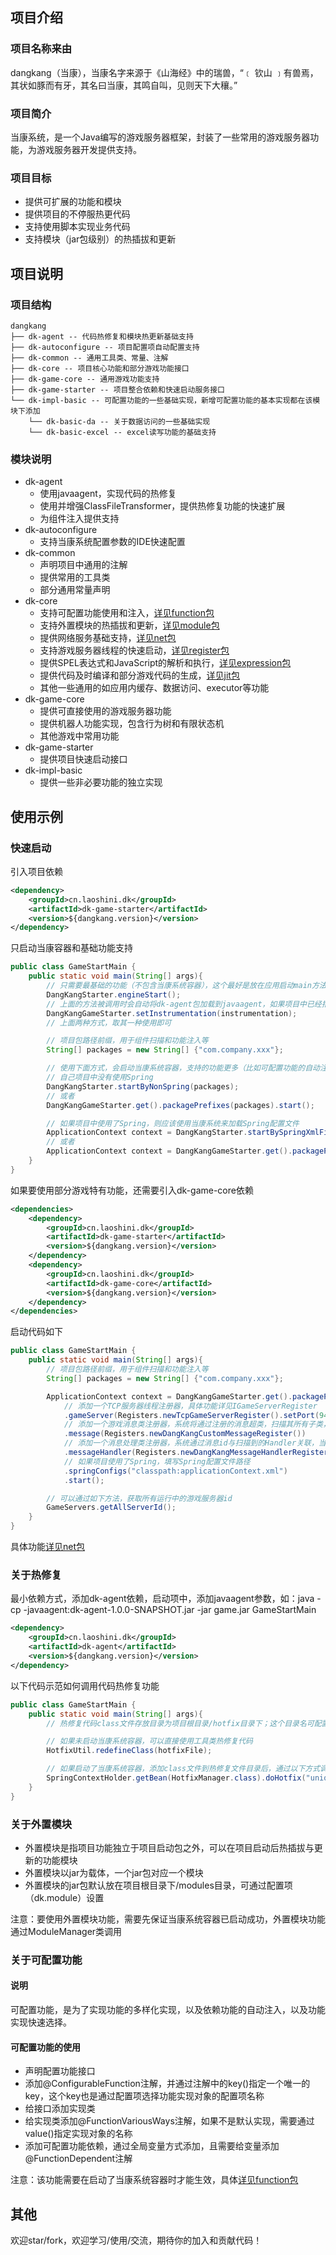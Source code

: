 ## 项目介绍
### 项目名称来由
dangkang（当康），当康名字来源于《山海经》中的瑞兽，“﹝ 钦山 ﹞有兽焉，其状如豚而有牙，其名曰当康，其鸣自叫，见则天下大穰。”

### 项目简介
当康系统，是一个Java编写的游戏服务器框架，封装了一些常用的游戏服务器功能，为游戏服务器开发提供支持。

### 项目目标
- 提供可扩展的功能和模块
- 提供项目的不停服热更代码
- 支持使用脚本实现业务代码
- 支持模块（jar包级别）的热插拔和更新

## 项目说明
### 项目结构
```text
dangkang
├── dk-agent -- 代码热修复和模块热更新基础支持
├── dk-autoconfigure -- 项目配置项自动配置支持
├── dk-common -- 通用工具类、常量、注解
├── dk-core -- 项目核心功能和部分游戏功能接口
├── dk-game-core -- 通用游戏功能支持
├── dk-game-starter -- 项目整合依赖和快速启动服务接口
└── dk-impl-basic -- 可配置功能的一些基础实现，新增可配置功能的基本实现都在该模块下添加
    └── dk-basic-da -- 关于数据访问的一些基础实现
    └── dk-basic-excel -- excel读写功能的基础支持
```
### 模块说明
- dk-agent
    - 使用javaagent，实现代码的热修复
    - 使用并增强ClassFileTransformer，提供热修复功能的快速扩展
    - 为组件注入提供支持
- dk-autoconfigure
    - 支持当康系统配置参数的IDE快速配置
- dk-common
    - 声明项目中通用的注解
    - 提供常用的工具类
    - 部分通用常量声明
- dk-core
    - 支持可配置功能使用和注入，[详见function包](/dk-core/src/main/java/cn/laoshini/dk/function/package-info.java)
    - 支持外置模块的热插拔和更新，[详见module包](/dk-core/src/main/java/cn/laoshini/dk/module/package-info.java)
    - 提供网络服务基础支持，[详见net包](/dk-core/src/main/java/cn/laoshini/dk/net/package-info.java)
    - 支持游戏服务器线程的快速启动，[详见register包](/dk-core/src/main/java/cn/laoshini/dk/register/Registers.java)
    - 提供SPEL表达式和JavaScript的解析和执行，[详见expression包](/dk-core/src/main/java/cn/laoshini/dk/expression/package-info.java)
    - 提供代码及时编译和部分游戏代码的生成，[详见jit包](/dk-core/src/main/java/cn/laoshini/dk/jit/package-info.java)
    - 其他一些通用的如应用内缓存、数据访问、executor等功能
- dk-game-core
    - 提供可直接使用的游戏服务器功能
    - 提供机器人功能实现，包含行为树和有限状态机
    - 其他游戏中常用功能
- dk-game-starter
    - 提供项目快速启动接口
- dk-impl-basic
    - 提供一些非必要功能的独立实现

## 使用示例
### 快速启动
引入项目依赖
```xml
<dependency>
    <groupId>cn.laoshini.dk</groupId>
    <artifactId>dk-game-starter</artifactId>
    <version>${dangkang.version}</version>
</dependency>
```
只启动当康容器和基础功能支持
```java
public class GameStartMain {
    public static void main(String[] args){
        // 只需要最基础的功能（不包含当康系统容器），这个最好是放在应用启动main方法的第一行
        DangKangStarter.engineStart();
        // 上面的方法被调用时会自动将dk-agent包加载到javaagent，如果项目中已经指定了javaagent，可以通过以下方法指定：
        DangKangGameStarter.setInstrumentation(instrumentation);
        // 上面两种方式，取其一种使用即可

        // 项目包路径前缀，用于组件扫描和功能注入等
        String[] packages = new String[] {"com.company.xxx"};

        // 使用下面方式，会启动当康系统容器，支持的功能更多（比如可配置功能的自动注入等）
        // 自己项目中没有使用Spring
        DangKangStarter.startByNonSpring(packages);
        // 或者
        DangKangGameStarter.get().packagePrefixes(packages).start();

        // 如果项目中使用了Spring，则应该使用当康系统来加载Spring配置文件
        ApplicationContext context = DangKangStarter.startBySpringXmlFile(packages, "classpath:applicationContext.xml");
        // 或者
        ApplicationContext context = DangKangGameStarter.get().packagePrefixes(packages).springConfigs("classpath:applicationContext.xml").start();
    }
}
```
如果要使用部分游戏特有功能，还需要引入dk-game-core依赖
```xml
<dependencies>
    <dependency>
        <groupId>cn.laoshini.dk</groupId>
        <artifactId>dk-game-starter</artifactId>
        <version>${dangkang.version}</version>
    </dependency>
    <dependency>
        <groupId>cn.laoshini.dk</groupId>
        <artifactId>dk-game-core</artifactId>
        <version>${dangkang.version}</version>
    </dependency>
</dependencies>
```
启动代码如下
```java
public class GameStartMain {
    public static void main(String[] args){
        // 项目包路径前缀，用于组件扫描和功能注入等
        String[] packages = new String[] {"com.company.xxx"};

        ApplicationContext context = DangKangGameStarter.get().packagePrefixes(packages)
            // 添加一个TCP服务器线程注册器，具体功能详见IGameServerRegister
            .gameServer(Registers.newTcpGameServerRegister().setPort(9420).setGameName("游戏名称"))
            // 添加一个游戏消息类注册器，系统将通过注册的消息超类，扫描其所有子类，自动识别消息
            .message(Registers.newDangKangCustomMessageRegister())
            // 添加一个消息处理类注册器，系统通过消息id与扫描到的Handler关联，当消息到达时，自动识别并执行对应的handler逻辑
            .messageHandler(Registers.newDangKangMessageHandlerRegister())
            // 如果项目使用了Spring，填写Spring配置文件路径
            .springConfigs("classpath:applicationContext.xml")
            .start();

        // 可以通过如下方法，获取所有运行中的游戏服务器id
        GameServers.getAllServerId();
    }
}
```
具体功能[详见net包](/dk-core/src/main/java/cn/laoshini/dk/net/package-info.java)

### 关于热修复
最小依赖方式，添加dk-agent依赖，启动项中，添加javaagent参数，如：java -cp -javaagent:dk-agent-1.0.0-SNAPSHOT.jar -jar game.jar GameStartMain
```xml
<dependency>
    <groupId>cn.laoshini.dk</groupId>
    <artifactId>dk-agent</artifactId>
    <version>${dangkang.version}</version>
</dependency>
```
以下代码示范如何调用代码热修复功能
```java
public class GameStartMain {
    public static void main(String[] args){
        // 热修复代码class文件存放目录为项目根目录/hotfix目录下；这个目录名可配置，配置项名称为：dk.hotfix

        // 如果未启动当康系统容器，可以直接使用工具类热修复代码
        HotfixUtil.redefineClass(hotfixFile);

        // 如果启动了当康系统容器，添加class文件到热修复文件目录后，通过以下方式调用热修复功能
        SpringContextHolder.getBean(HotfixManager.class).doHotfix("unique key");
    }
}
```

### 关于外置模块
- 外置模块是指项目功能独立于项目启动包之外，可以在项目启动后热插拔与更新的功能模块
- 外置模块以jar为载体，一个jar包对应一个模块
- 外置模块的jar包默认放在项目根目录下/modules目录，可通过配置项（dk.module）设置

注意：要使用外置模块功能，需要先保证当康系统容器已启动成功，外置模块功能通过ModuleManager类调用

### 关于可配置功能
#### 说明
可配置功能，是为了实现功能的多样化实现，以及依赖功能的自动注入，以及功能实现快速选择。

#### 可配置功能的使用
- 声明配置功能接口
- 添加@ConfigurableFunction注解，并通过注解中的key()指定一个唯一的key，这个key也是通过配置项选择功能实现对象的配置项名称
- 给接口添加实现类
- 给实现类添加@FunctionVariousWays注解，如果不是默认实现，需要通过value()指定实现对象的名称
- 添加可配置功能依赖，通过全局变量方式添加，且需要给变量添加@FunctionDependent注解

注意：该功能需要在启动了当康系统容器时才能生效，具体[详见function包](/dk-core/src/main/java/cn/laoshini/dk/function/package-info.java)

## 其他
欢迎star/fork，欢迎学习/使用/交流，期待你的加入和贡献代码！
